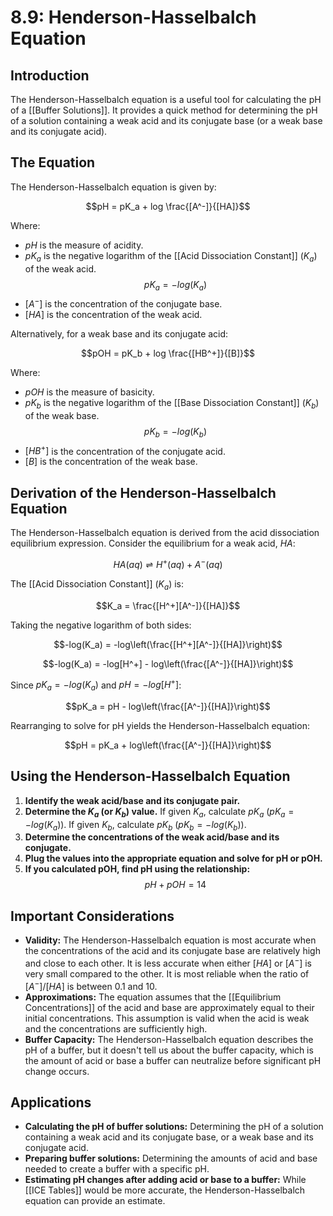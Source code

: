 # 8.9: Henderson-Hasselbalch Equation

## Introduction
The Henderson-Hasselbalch equation is a useful tool for calculating the pH of a [[Buffer Solutions]]. It provides a quick method for determining the pH of a solution containing a weak acid and its conjugate base (or a weak base and its conjugate acid).

## The Equation

The Henderson-Hasselbalch equation is given by:

$$pH = pK_a + log \frac{[A^-]}{[HA]}$$

Where:
*   $pH$ is the measure of acidity.
*   $pK_a$ is the negative logarithm of the [[Acid Dissociation Constant]] ($K_a$) of the weak acid.
    $$pK_a = -log(K_a)$$
*   $[A^-]$ is the concentration of the conjugate base.
*   $[HA]$ is the concentration of the weak acid.

Alternatively, for a weak base and its conjugate acid:

$$pOH = pK_b + log \frac{[HB^+]}{[B]}$$

Where:
*   $pOH$ is the measure of basicity.
*   $pK_b$ is the negative logarithm of the [[Base Dissociation Constant]] ($K_b$) of the weak base.
    $$pK_b = -log(K_b)$$
*   $[HB^+]$ is the concentration of the conjugate acid.
*   $[B]$ is the concentration of the weak base.

## Derivation of the Henderson-Hasselbalch Equation

The Henderson-Hasselbalch equation is derived from the acid dissociation equilibrium expression.  Consider the equilibrium for a weak acid, $HA$:

$$HA(aq) \rightleftharpoons H^+(aq) + A^-(aq)$$

The [[Acid Dissociation Constant]] ($K_a$) is:

$$K_a = \frac{[H^+][A^-]}{[HA]}$$

Taking the negative logarithm of both sides:

$$-log(K_a) = -log\left(\frac{[H^+][A^-]}{[HA]}\right)$$

$$-log(K_a) = -log[H^+] - log\left(\frac{[A^-]}{[HA]}\right)$$

Since $pK_a = -log(K_a)$ and $pH = -log[H^+]$:

$$pK_a = pH - log\left(\frac{[A^-]}{[HA]}\right)$$

Rearranging to solve for pH yields the Henderson-Hasselbalch equation:

$$pH = pK_a + log\left(\frac{[A^-]}{[HA]}\right)$$

## Using the Henderson-Hasselbalch Equation

1.  **Identify the weak acid/base and its conjugate pair.**
2.  **Determine the $K_a$ (or $K_b$) value.**  If given $K_a$, calculate $pK_a$ ($pK_a = -log(K_a)$). If given $K_b$, calculate $pK_b$ ($pK_b = -log(K_b)$).
3.  **Determine the concentrations of the weak acid/base and its conjugate.**
4.  **Plug the values into the appropriate equation and solve for pH or pOH.**
5.  **If you calculated pOH, find pH using the relationship:**
    $$pH + pOH = 14$$

## Important Considerations

*   **Validity:** The Henderson-Hasselbalch equation is most accurate when the concentrations of the acid and its conjugate base are relatively high and close to each other.  It is less accurate when either $[HA]$ or $[A^-]$ is very small compared to the other.  It is most reliable when the ratio of $[A^-]/[HA]$ is between 0.1 and 10.
*   **Approximations:** The equation assumes that the [[Equilibrium Concentrations]] of the acid and base are approximately equal to their initial concentrations. This assumption is valid when the acid is weak and the concentrations are sufficiently high.
*   **Buffer Capacity:** The Henderson-Hasselbalch equation describes the pH of a buffer, but it doesn't tell us about the buffer capacity, which is the amount of acid or base a buffer can neutralize before significant pH change occurs.

## Applications

*   **Calculating the pH of buffer solutions:** Determining the pH of a solution containing a weak acid and its conjugate base, or a weak base and its conjugate acid.
*   **Preparing buffer solutions:** Determining the amounts of acid and base needed to create a buffer with a specific pH.
*   **Estimating pH changes after adding acid or base to a buffer:**  While [[ICE Tables]] would be more accurate, the Henderson-Hasselbalch equation can provide an estimate.

